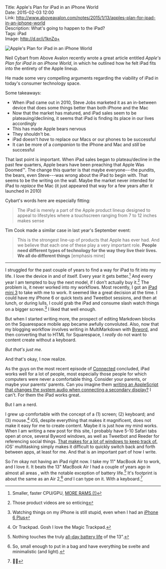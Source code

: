 Title: Apple's Plan for iPad in an iPhone World  
Date: 2015-02-03 12:00  
Link: http://www.aboveavalon.com/notes/2015/1/13/apples-plan-for-ipad-in-an-iphone-world  
Description: What's going to happen to the iPad?  
Tags: iPad  
Image: http://d.pr/i/1knZq+  

![Apple's Plan for iPad in an iPhone World][1]

Neil Cybart from Above Avalon recently wrote a great article entitled *Apple's Plan for iPad in an iPhone World*, in which he outlined how he felt iPad fits into the entirety of the Apple lineup. 

He made some very compelling arguments regarding the viability of iPad in today's consumer technology space. 

Some takeaways:

* When iPad came out in 2010, Steve Jobs marketed it as an in-between device that does some things better than both iPhone and the Mac
* Now that the market has matured, and iPad sales seem to be plateauing/declining, it seems that iPad is finding its place in our lives accordingly
* This has made Apple bears nervous
* They shouldn't be. 
* iPad doesn't *have* to replace our Macs or our phones  to be successful
* It can be more of a *companion* to the iPhone and Mac and *still* be successful

That last point is important. When iPad sales began to plateau/decline in the past few quarters, Apple bears have been preaching that Apple Was Doomed™. The change this quarter is that maybe everyone---the pundits, the bears, even Steve---was wrong about the iPad to begin with. That seems to be the writing on the wall. Maybe the market never intended for iPad to *replace* the Mac (it just appeared that way for a few years after it launched in 2010)

Cybart's words here are especially fitting:

> The iPad is merely a part of the Apple product lineup designed to appeal to lifestyles where a touchscreen ranging from 7 to 12 inches makes sense

Tim Cook made a similar case in last year's September event:

> This is the strongest line-up of products that Apple has ever had. And we believe that each one of these play a very important role. **People need different types of technology for the way they live their lives. We all do different things** [emphasis mine]

***

I struggled for the past couple of years to find a way for iPad to fit into my life. I love the device in and of itself. Every year it gets better.[^1] And every year I am tempted to buy the next model, if I don't actually buy it.[^2] The problem is, it never worked into my workflows. Most recently, I got an [iPad mini 3][2] to take with me to work. It seemed like a great decision at the time. I could have my iPhone 6 or quick texts and Tweetbot sessions, and then at lunch, or during lulls, I could grab the iPad and consume slash watch things on a bigger screen.[^3] I liked that well enough.

But when I started writing more, the prospect of editing Markdown blocks on the Squarespace mobile app became awfully convoluted. Also, now that my blogging workflow involves writing in MultiMarkdown with [Byword][3], and then converting that to HTML for Squarespace, I *really* do not want to content create without a keyboard. 

<p><em class="takeHome">But that's just me.</em></p>
 
And that's okay, I now realize.

As the guys on the most recent episode of [Connected][4] concluded, iPad works well for a lot of people, most especially those people for which computers were never a comfortable thing. Consider your parents, or maybe your parents' parents. Can you imagine them [writing an AppleScript that changes the system audio when connecting a secondary display?][5] I can't. For them the iPad works great.

But I am a nerd.

I grew up comfortable with the concept of a (1) screen; (2) keyboard; and (3) mouse.[^4] iOS, despite everything that makes it magnificent, does not make it easy for me to create content. Maybe it is just how my mind works. When I am writing a new post for this site, I probably have 5-10 Safari tabs open at once, several Byword windows, as well as Tweetbot and Reeder for referencing social things. [That makes for a lot of windows to keep track of.][6] iOS' multitasking simply makes it difficult to quickly switch back and forth between apps, at least for me. And that is an important part of how I write.

So I'm okay not having an iPad right now. I take my 11" MacBook Air to work, and I love it. It beats the 13" MacBook Air I had a couple of years ago in almost all areas , with the notable exception of battery life.[^5] It's footprint is about the same as an Air 2,[^6] *and* I can type on it. With a keyboard.[^7]

[^1]: Smaller, faster CPU/GPU, [MORE RAMS (!)][a]
[^2]: Those product videos are so enticing
[^3]: Watching things on my iPhone is still stupid, even when I had an [iPhone 6 Plus][b]
[^4]: Or Trackpad. Gosh I love the Magic Trackpad.
[^5]: Nothing touches the truly [all-day battery life][c] of the 13".
[^6]: So, small enough to put in a bag and have everything be svelte and minimalistic (and light).
[^7]: 👌🏿

[a]: http://www.cnet.com/news/ipad-air-2-teardown-reveals-new-hardware-more-ram-and-easier-to-open-case/#! "Cnet's reporting on the iPad Air 2 teardown"
[b]: /2014/10/27/why-i-couldnt-handle-the-iphone-6-plus "My post on why the iPhone 6 Plus was too big for me"
[c]: http://mashable.com/2013/06/19/macbook-air-2013-review/ "Mashable: 'The 2013 MacBook Air Is a Battery Life Champ'"

[1]: http://d.pr/i/1knZq+ "Apple's Plan for iPad in an iPhone World"
[2]: /2014/12/22/the-paradox-of-choice-choosing-an-ipad "My post on choosing the correct iPad for me"
[3]: https://itunes.apple.com/us/app/byword/id420212497?mt=12&at=1l3vx9s "Byword on the Mac App Store"
[4]: http://www.relay.fm/connected/24 "Connected, episode 24"
[5]: http://hints.macworld.com/article.php?story=20050614171126634 "An AppleScript to change sound output device "
[6]: http://d.pr/i/eeRg+ "Typical window situation"